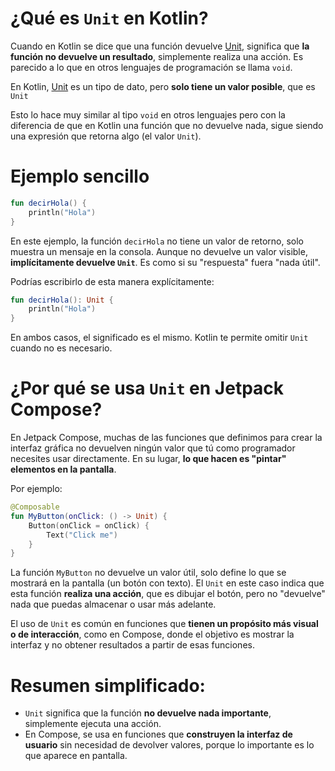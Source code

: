 # ¿Qué es `Unit` en Kotlin?

Cuando en Kotlin se dice que una función devuelve [Unit](A0.%20Unit.md), significa que **la función no devuelve un resultado**, simplemente realiza una acción. Es parecido a lo que en otros lenguajes de programación se llama `void`.

En Kotlin, [Unit](A0.%20Unit.md) es un tipo de dato, pero **solo tiene un valor posible**, que es `Unit`

Esto lo hace muy similar al tipo `void` en otros lenguajes pero con la diferencia de que en Kotlin una función que no devuelve nada, sigue siendo una expresión que retorna algo (el valor `Unit`).

# Ejemplo sencillo

```kotlin
fun decirHola() {
    println("Hola")
}
```

En este ejemplo, la función `decirHola` no tiene un valor de retorno, solo muestra un mensaje en la consola. Aunque no devuelve un valor visible, **implícitamente devuelve `Unit`**. Es como si su "respuesta" fuera "nada útil".

Podrías escribirlo de esta manera explícitamente:

```kotlin
fun decirHola(): Unit {
    println("Hola")
}
```

En ambos casos, el significado es el mismo. Kotlin te permite omitir `Unit` cuando no es necesario.

# ¿Por qué se usa `Unit` en Jetpack Compose?

En Jetpack Compose, muchas de las funciones que definimos para crear la interfaz gráfica no devuelven ningún valor que tú como programador necesites usar directamente. En su lugar, **lo que hacen es "pintar" elementos en la pantalla**.

Por ejemplo:

```kotlin
@Composable
fun MyButton(onClick: () -> Unit) {
    Button(onClick = onClick) {
        Text("Click me")
    }
}
```

La función `MyButton` no devuelve un valor útil, solo define lo que se mostrará en la pantalla (un botón con texto). El `Unit` en este caso indica que esta función **realiza una acción**, que es dibujar el botón, pero no "devuelve" nada que puedas almacenar o usar más adelante.

El uso de `Unit` es común en funciones que **tienen un propósito más visual o de interacción**, como en Compose, donde el objetivo es mostrar la interfaz y no obtener resultados a partir de esas funciones.

# Resumen simplificado:
- `Unit` significa que la función **no devuelve nada importante**, simplemente ejecuta una acción.
- En Compose, se usa en funciones que **construyen la interfaz de usuario** sin necesidad de devolver valores, porque lo importante es lo que aparece en pantalla.